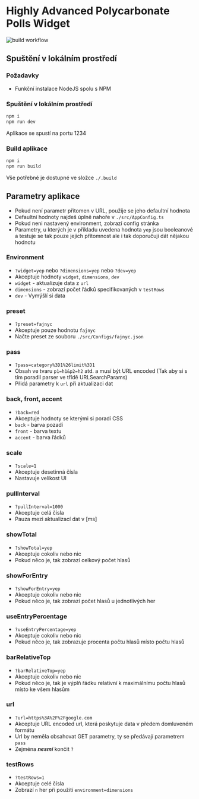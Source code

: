 # Highly Advanced Polycarbonate Polls Widget


![build workflow](https://github.com/Jinderamarak/fajn-widget/actions/workflows/build.yml/badge.svg)


## Spuštění v lokálním prostředí
### Požadavky
 - Funkční instalace NodeJS spolu s NPM

### Spuštění v lokálním prostředí
```bash
npm i
npm run dev
```
Aplikace se spustí na portu 1234

### Build aplikace
```bash
npm i
npm run build
```
Vše potřebné je dostupné ve složce `./.build`

## Parametry aplikace
 - Pokud není parametr přítomen v URL, použije se jeho defaultní hodnota
 - Defaultní hodnoty najdeš úplně nahoře v `./src/AppConfig.ts`
 - Pokud neni nastavený environment, zobrazí config stránka
 - Parametry, u kterých je v příkladu uvedena hodnota `yep` jsou booleanové a testuje se tak pouze jejich přítomnost ale i tak doporučuji dát nějakou hodnotu

### Environment
 - `?widget=yep` nebo `?dimensions=yep` nebo `?dev=yep`
 - Akceptuje hodnoty `widget`, `dimensions`, `dev`
 - `widget` - aktualizuje data z `url`
 - `dimensions` - zobrazí počet řádků specifikovaných v `testRows`
 - `dev` - Vymýšlí si data

### preset
 - `?preset=fajnyc`
 - Akceptuje pouze hodnotu `fajnyc`
 - Načte preset ze souboru `./src/Configs/fajnyc.json`

### pass
 - `?pass=category%3D1%26limit%3D1`
 - Obsah ve tvaru `p1=h1&p2=h2` atd. a musí být URL encoded (Tak aby si s tím poradil parser ve třídě URLSearchParams)
 - Přidá parametry k `url` při aktualizaci dat

### back, front, accent
 - `?back=red`
 - Akceptuje hodnoty se kterými si poradí CSS
 - `back` - barva pozadí
 - `front` - barva textu
 - `accent` - barva řádků

### scale
 - `?scale=1`
 - Akceptuje desetinná čísla
 - Nastavuje velikost UI

### pullInterval
 - `?pullInterval=1000`
 - Akceptuje celá čísla
 - Pauza mezi aktualizací dat v [ms]

### showTotal
 - `?showTotal=yep`
 - Akceptuje cokoliv nebo nic
 - Pokud něco je, tak zobrazí celkový počet hlasů

### showForEntry
 - `?showForEntry=yep`
 - Akceptuje cokoliv nebo nic
 - Pokud něco je, tak zobrazí počet hlasů u jednotlivých her

### useEntryPercentage
 - `?useEntryPercentage=yep`
 - Akceptuje cokoliv nebo nic
 - Pokud něco je, tak zobrazuje procenta počtu hlasů místo počtu hlasů

### barRelativeTop
 - `?barRelativeTop=yep`
 - Akceptuje cokoliv nebo nic
 - Pokud něco je, tak je výplň řádku relativní k maximálnímu počtu hlasů místo ke všem hlasům

### url
 - `?url=https%3A%2F%2Fgoogle.com`
 - Akceptuje URL encoded url, která poskytuje data v předem domluveném formátu 
 - Url by neměla obsahovat GET parametry, ty se předávají parametrem `pass`
 - Zejména ***nesmí*** končit `?`

### testRows
 - `?testRows=1`
 - Akceptuje celé čísla
 - Zobrazí `n` her při použití `environment=dimensions`